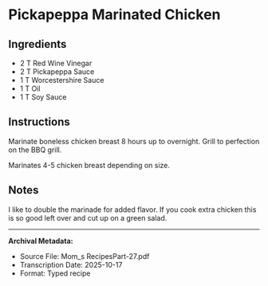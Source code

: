 # Pickapeppa Marinated Chicken

## Ingredients

- 2 T Red Wine Vinegar
- 2 T Pickapeppa Sauce
- 1 T Worcestershire Sauce
- 1 T Oil
- 1 T Soy Sauce

## Instructions

Marinate boneless chicken breast 8 hours up to overnight. Grill to perfection on the BBQ grill.

Marinates 4-5 chicken breast depending on size.

## Notes

I like to double the marinade for added flavor. If you cook extra chicken this is so good left over and cut up on a green salad.

---

**Archival Metadata:**
- Source File: Mom_s RecipesPart-27.pdf
- Transcription Date: 2025-10-17
- Format: Typed recipe
